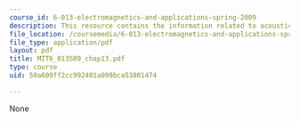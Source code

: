 ```yaml
---
course_id: 6-013-electromagnetics-and-applications-spring-2009
description: This resource contains the information related to acoustics.
file_location: /coursemedia/6-013-electromagnetics-and-applications-spring-2009/50a609ff2cc992401a099bca53801474_MIT6_013S09_chap13.pdf
file_type: application/pdf
layout: pdf
title: MIT6_013S09_chap13.pdf
type: course
uid: 50a609ff2cc992401a099bca53801474

---
```

None